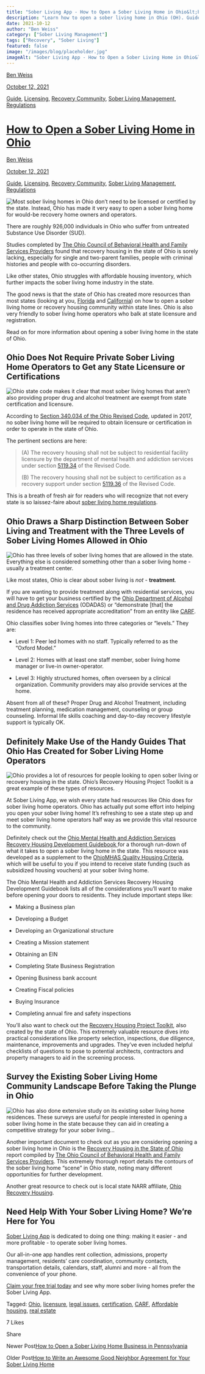 ```yaml
---
title: "Sober Living App - How to Open a Sober Living Home in Ohio&lt;br/&gt;"
description: "Learn how to open a sober living home in Ohio (OH). Guide covers key steps, requirements & considerations (Oct 2021)."
date: 2021-10-12
author: "Ben Weiss"
category: ["Sober Living Management"]
tags: ["Recovery", "Sober Living"]
featured: false
image: "/images/blog/placeholder.jpg"
imageAlt: "Sober Living App - How to Open a Sober Living Home in Ohio&lt;br/&gt;"
---
```


[Ben Weiss](../../../../sober-living-app-blog%EF%B9%96author=5a811b27db7926c296af1851.html)

[October 12, 2021](how-to-open-a-sober-living-home-in-ohio.html)

[Guide](../../../category/Guide.html), [Licensing](../../../category/Licensing.html), [Recovery Community](../../../category/Recovery+Community.html), [Sober Living Management](../../../category/Sober+Living+Management.html), [Regulations](../../../category/Regulations.html)

#  [How to Open a Sober Living Home in Ohio](how-to-open-a-sober-living-home-in-ohio.html)

[Ben Weiss](../../../../sober-living-app-blog%EF%B9%96author=5a811b27db7926c296af1851.html)

[October 12, 2021](how-to-open-a-sober-living-home-in-ohio.html)

[Guide](../../../category/Guide.html), [Licensing](../../../category/Licensing.html), [Recovery Community](../../../category/Recovery+Community.html), [Sober Living Management](../../../category/Sober+Living+Management.html), [Regulations](../../../category/Regulations.html)

![Most sober living homes in Ohio don’t need to be licensed or certified by the state. Instead, Ohio has made it very easy to open a sober living home for would-be recovery home owners and operators.](/images/blog/how-to-open-a-sober-living-home-in-ohio/Screen_Shot_2021-10-07_at_6.53.15_PM.png)

There are roughly 926,000 individuals in Ohio who suffer from untreated Substance Use Disorder (SUD). 

Studies completed by [The Ohio Council of Behavioral Health and Family Services Providers](https://www.theohiocouncil.org/) found that recovery housing in the state of Ohio is sorely lacking, especially for single and two-parent families, people with criminal histories and people with co-occurring disorders. 

Like other states, Ohio struggles with affordable housing inventory, which further impacts the sober living home industry in the state. 

The good news is that the state of Ohio has created more resources than most states (looking at you, [Florida](../../5/18/considering-opening-a-sober-living-home-in-florida-heres-how.html) and [California](https://soberlivingapp.com/sober-living-app-blog/2021/5/11/how-to-open-a-sober-living-home-in-california)) on how to open a sober living home or recovery housing community within state lines. Ohio is also very friendly to sober living home operators who balk at state licensure and registration. 

Read on for more information about opening a sober living home in the state of Ohio. 

## Ohio Does Not Require Private Sober Living Home Operators to Get any State Licensure or Certifications

![Ohio state code makes it clear that most sober living homes that aren’t also providing proper drug and alcohol treatment are exempt from state certification and licensure.](/images/blog/how-to-open-a-sober-living-home-in-ohio/Screen_Shot_2021-10-07_at_6.53.31_PM.png)

According to [Section 340.034 of the Ohio Revised Code](https://codes.ohio.gov/ohio-revised-code/section-340.034), updated in 2017, no sober living home will be required to obtain licensure or certification in order to operate in the state of Ohio.  

The pertinent sections are here: 

> (A) The recovery housing shall not be subject to residential facility licensure by the department of mental health and addiction services under section [5119.34](https://codes.ohio.gov/ohio-revised-code/section-5119.34) of the Revised Code.
> 
> (B) The recovery housing shall not be subject to certification as a recovery support under section [5119.36](https://codes.ohio.gov/ohio-revised-code/section-5119.36) of the Revised Code.

This is a breath of fresh air for readers who will recognize that not every state is so laissez-faire about [sober living home regulations](../../8/3/understanding-national-regulations-on-sober-living-homes-in-the-united-states-part-1.html).

## Ohio Draws a Sharp Distinction Between Sober Living and Treatment with the Three Levels of Sober Living Homes Allowed in Ohio 

![Ohio has three levels of sober living homes that are allowed in the state. Everything else is considered something other than a sober living home - usually a treatment center.](/images/blog/how-to-open-a-sober-living-home-in-ohio/Screen_Shot_2021-10-07_at_6.53.39_PM.png)

Like most states, Ohio is clear about sober living is _not_ \- **treatment**. 

If you are wanting to provide treatment along with residential services, you will have to get your business certified by the [Ohio Department of Alcohol and Drug Addiction Services](https://mha.ohio.gov/Health-Professionals/About-Mental-Health-and-Addiction-Treatment) (ODADAS) or “demonstrate [that] the residence has received appropriate accreditation” from an entity like [CARF](http://www.carf.org/home/). 

Ohio classifies sober living homes into three categories or “levels.” They are:

  * Level 1: Peer led homes with no staff. Typically referred to as the “Oxford Model.”

  * Level 2: Homes with at least one staff member, sober living home manager or live-in owner-operator.

  * Level 3: Highly structured homes, often overseen by a clinical organization. Community providers may also provide services at the home.

Absent from all of these? Proper Drug and Alcohol Treatment, including treatment planning, medication management, counseling or group counseling. Informal life skills coaching and day-to-day recovery lifestyle support is typically OK.

## Definitely Make Use of the Handy Guides That Ohio Has Created for Sober Living Home Operators 

![Ohio provides a lot of resources for people looking to open sober living or recovery housing in the state. Ohio’s Recovery Housing Project Toolkit is a great example of these types of resources.](/images/blog/how-to-open-a-sober-living-home-in-ohio/Screen_Shot_2021-10-07_at_6.57.39_PM.png)

At Sober Living App, we wish every state had resources like Ohio does for sober living home operators. Ohio has actually put some effort into helping you open your sober living home! It’s refreshing to see a state step up and meet sober living home operators half way as we provide this vital resource to the community.

Definitely check out the [Ohio Mental Health and Addiction Services Recovery Housing Development Guidebook ](https://mha.ohio.gov/Portals/0/assets/SchoolsAndCommunities/CommunityAndHousing/HousingResources/RecoveryHousing/Recovery_Housing_Guidebook_Final.pdf?ver=2019-07-26-111942-127)for a thorough run-down of what it takes to open a sober living home in the state. This resource was developed as a supplement to the [OhioMHAS Quality Housing Criteria](https://mha.ohio.gov/Portals/0/assets/SchoolsAndCommunities/CommunityAndHousing/HousingResources/QualityHousingCriteria/OMHAS_Quality_Housing_Criteria_Final_1_7_19.pdf?ver=2019-01-16-083515-573), which will be useful to you if you intend to receive state funding (such as subsidized housing vouchers) at your sober living home.  

The Ohio Mental Health and Addiction Services Recovery Housing Development Guidebook lists all of the considerations you’ll want to make before opening your doors to residents. They include important steps like:

  * Making a Business plan 

  * Developing a Budget 

  * Developing an Organizational structure 

  * Creating a Mission statement 

  * Obtaining an EIN 

  * Completing State Business Registration 

  * Opening Business bank account 

  * Creating Fiscal policies 

  * Buying Insurance 

  * Completing annual fire and safety inspections 

You’ll also want to check out the [Recovery Housing Project Toolkit](https://mha.ohio.gov/Portals/0/assets/SchoolsAndCommunities/CommunityAndHousing/HousingResources/Recovery-Housing-Project-ToolKit.pdf), also created by the state of Ohio. This extremely valuable resource dives into practical considerations like property selection, inspections, due diligence, maintenance, improvements and upgrades. They’ve even included helpful checklists of questions to pose to potential architects, contractors and property managers to aid in the screening process. 

## Survey the Existing Sober Living Home Community Landscape Before Taking the Plunge in Ohio 

![Ohio has also done extensive study on its existing sober living home residences. These surveys are useful for people interested in opening a sober living home in the state because they can aid in creating a competitive strategy for your sober living…](/images/blog/how-to-open-a-sober-living-home-in-ohio/Screen_Shot_2021-10-07_at_6.53.55_PM.png)

Another important document to check out as you are considering opening a sober living home in Ohio is the [Recovery Housing in the State of Ohio](https://www.neomed.edu/wp-content/uploads/CJCCOE_I4_RecoveryHousing.pdf) report compiled by [The Ohio Council of Behavioral Health and Family Services Providers](https://www.theohiocouncil.org/). This extremely thorough report details the contours of the sober living home “scene” in Ohio state, noting many different opportunities for further development.   

Another great resource to check out is local state NARR affiliate, [Ohio Recovery Housing](https://www.ohiorecoveryhousing.org). 

## Need Help With Your Sober Living Home? We’re Here for You

[Sober Living App](../../../../index.html) is dedicated to doing one thing: making it easier - and more profitable - to operate sober living homes. 

Our all-in-one app handles rent collection, admissions, property management, residents’ care coordination, community contacts, transportation details, calendars, staff, alumni and more - all from the convenience of your phone. 

[Claim your free trial today](https://behavehealth.com/get-started) and see why more sober living homes prefer the Sober Living App.

Tagged: [Ohio](../../../tag/Ohio.html), [licensure](../../../tag/licensure.html), [legal issues](../../../tag/legal+issues.html), [certification](../../../tag/certification.html), [CARF](https://soberlivingapp.com/sober-living-app-blog/tag/CARF), [Affordable housing](https://soberlivingapp.com/sober-living-app-blog/tag/Affordable+housing), [real estate](../../../tag/real+estate.html)

7 Likes

Share

Newer Post[How to Open a Sober Living Home Business in Pennsylvania](../26/how-to-open-a-sober-living-home-business-in-pennsylvania.html)

Older Post[How to Write an Awesome Good Neighbor Agreement for Your Sober Living Home](../../9/21/how-to-write-an-awesome-good-neighbor-agreement-for-your-sober-living-home.html)